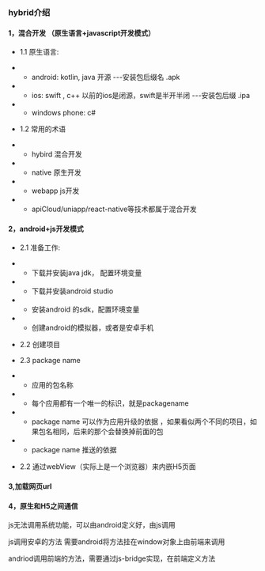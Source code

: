 ### hybrid介绍

#### 1，混合开发 （原生语言+javascript开发模式）

* 1.1 原生语言: 

* * android: kotlin, java 开源 ---安装包后缀名 .apk

* * ios: swift , c++ 以前的ios是闭源，swift是半开半闭  ---安装包后缀 .ipa

* * windows phone: c#

* 1.2 常用的术语

* * hybird 混合开发
* * native 原生开发
* * webapp js开发

* *  apiCloud/uniapp/react-native等技术都属于混合开发

#### 2，android+js开发模式

* 2.1 准备工作: 

* * 下载并安装java jdk， 配置环境变量
* * 下载并安装android studio
* * 安装android 的sdk，配置环境变量
* * 创建android的模拟器，或者是安卓手机

* 2.2 创建项目

* 2.3 package name 

* * 应用的包名称

* * 每个应用都有一个唯一的标识，就是packagename

* * package name 可以作为应用升级的依据 ，如果看似两个不同的项目，如果包名相同，后来的那个会替换掉前面的包

* * package name 推送的依据


* 2.2 通过webView（实际上是一个浏览器）来内嵌H5页面


#### 3,加载网页url


#### 4，原生和H5之间通信

js无法调用系统功能，可以由android定义好，由js调用

js调用安卓的方法 需要android将方法挂在window对象上由前端来调用

andriod调用前端的方法，需要通过js-bridge实现，在前端定义方法







